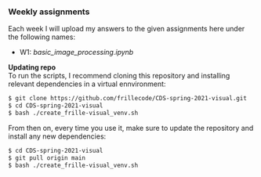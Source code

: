 ### Weekly assignments
Each week I will upload my answers to the given assignments here under the following names:
- W1: _basic\_image\_processing.ipynb_  

__Updating repo__  
To run the scripts, I recommend cloning this repository and installing relevant dependencies in a virtual ennvironment:

```bash
$ git clone https://github.com/frillecode/CDS-spring-2021-visual.git
$ cd CDS-spring-2021-visual
$ bash ./create_frille-visual_venv.sh
```
From then on, every time you use it, make sure to update the repository and install any new dependencies:
```bash
$ cd CDS-spring-2021-visual
$ git pull origin main
$ bash ./create_frille-visual_venv.sh
```
